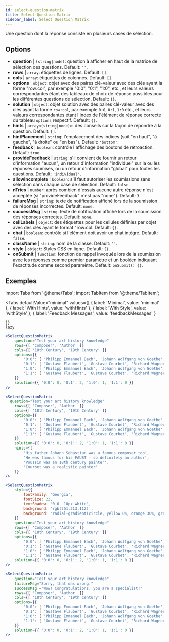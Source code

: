 ```yaml
---
id: select-question-matrix
title: Select Question Matrix
sidebar_label: Select Question Matrix
---
```


Une question dont la réponse consiste en plusieurs cases de sélection.

## Options

* __question__ | `(string|node)`: question à afficher en haut de la matrice de sélection des questions. Default: `''`.
* __rows__ | `array`: étiquettes de lignes. Default: `[]`.
* __cols__ | `array`: étiquettes de colonnes. Default: `[]`.
* __options__ | `object`: objet avec des paires clé-valeur avec des clés ayant la forme "row:col", par exemple "0:0", "0:1", "1:0", etc., et leurs valeurs correspondantes étant des tableaux de choix de réponse possibles pour les différentes questions de sélection. Default: `{}`.
* __solution__ | `object`: objet solution avec des paires clé-valeur avec des clés ayant la forme `row:col`, par exemple `0:0`, `0:1`, `1:0` etc., et leurs valeurs correspondantes étant l'index de l'élément de réponse correcte du tableau `options` respectif. Default: `{}`.
* __hints__ | `array<(string|node)>`: des conseils sur la façon de répondre à la question. Default: `[]`.
* __hintPlacement__ | `string`: l'emplacement des indices (soit "en haut", "à gauche", "à droite" ou "en bas"). Default: `'bottom'`.
* __feedback__ | `boolean`: contrôle l'affichage des boutons de rétroaction. Default: `true`.
* __provideFeedback__ | `string`: s'il convient de fournir un retour d'information "aucun", un retour d'information "individuel" sur la ou les réponses soumises, ou un retour d'information "global" pour toutes les questions. Default: `'individual'`.
* __allowIncomplete__ | `boolean`: s'il faut autoriser les soumissions sans sélection dans chaque case de sélection. Default: `false`.
* __nTries__ | `number`: après combien d'essais aucune autre réponse n'est acceptée (si "provideFeedback" n'est pas "none"). Default: `3`.
* __failureMsg__ | `string`: texte de notification affiché lors de la soumission de réponses incorrectes. Default: `none`.
* __successMsg__ | `string`: texte de notification affiché lors de la soumission des réponses correctes. Default: `none`.
* __cellLabels__ | `object`: des étiquettes pour les cellules définies par objet avec des clés ayant le format "row:col. Default: `{}`.
* __chat__ | `boolean`: contrôle si l'élément doit avoir un chat intégré. Default: `false`.
* __className__ | `string`: nom de la classe. Default: `''`.
* __style__ | `object`: Styles CSS en ligne. Default: `{}`.
* __onSubmit__ | `function`: fonction de rappel invoquée lors de la soumission avec les réponses comme premier paramètre et un booléen indiquant l'exactitude comme second paramètre. Default: `onSubmit() {}`.


## Exemples


import Tabs from '@theme/Tabs';
import TabItem from '@theme/TabItem';

<Tabs
    defaultValue="minimal"
    values={[
        { label: 'Minimal', value: 'minimal' },
        { label: 'With Hints', value: 'withHints' },
        { label: 'With Style', value: 'withStyle' },
        { label: 'Feedback Messages', value: 'feedbackMessages' }
        
    ]}
    lazy
>

<TabItem value="minimal">

```jsx live
<SelectQuestionMatrix
    question="Test your art history knowledge"
    rows={[ 'Composer', 'Author' ]} 
    cols={[ '18th Century', '19th Century' ]} 
    options={{ 
        '0:0': [ 'Philipp Emmanuel Bach', 'Johann Wolfgang von Goethe', 'Nicolas Poussin'], 
        '0:1': [ 'Gustave Flaubert', 'Gustave Courbet', 'Richard Wagner'] ,
        '1:0': [ 'Philipp Emmanuel Bach', 'Johann Wolfgang von Goethe', 'Nicolas Poussin'],
        '1:1': [ 'Gustave Flaubert', 'Gustave Courbet', 'Richard Wagner'] 
    }} 
    solution={{ '0:0': 0, '0:1': 2, '1:0': 1, '1:1': 0 }}
/>
```
</TabItem>

<TabItem value="withHints">

```jsx live
<SelectQuestionMatrix
  question="Test your art history knowledge"
    rows={[ 'Composer', 'Author' ]} 
    cols={[ '18th Century', '19th Century' ]} 
    options={{ 
        '0:0': [ 'Philipp Emmanuel Bach', 'Johann Wolfgang von Goethe', 'Nicolas Poussin'], 
        '0:1': [ 'Gustave Flaubert', 'Gustave Courbet', 'Richard Wagner'] ,
        '1:0': [ 'Philipp Emmanuel Bach', 'Johann Wolfgang von Goethe', 'Nicolas Poussin'],
        '1:1': [ 'Gustave Flaubert', 'Gustave Courbet', 'Richard Wagner'] 
    }} 
    solution={{ '0:0': 0, '0:1': 2, '1:0': 1, '1:1': 0 }}
    hints={[
        'His father Johann Sebastian was a famous composer too',
        'He was famous for his FAUST - so definitely an author',
        'Poussin was an 18th century painter',
        'Courbet was a realistic painter'
    ]}
/>
```
</TabItem>

<TabItem value="withStyle">

```jsx live
<SelectQuestionMatrix
    style={{ 
        fontFamily: 'Georgia',
        fontSize: 22, 
        textShadow: '0 0  10px white',
        background: 'rgb(251,213,112)',
        background: 'radial-gradient(circle, yellow 0%, orange 30%, green 100%)'
    }}
    question="Test your art history knowledge"
    rows={[ 'Composer', 'Author' ]} 
    cols={[ '18th Century', '19th Century' ]} 
    options={{ 
        '0:0': [ 'Philipp Emmanuel Bach', 'Johann Wolfgang von Goethe', 'Nicolas Poussin'], 
        '0:1': [ 'Gustave Flaubert', 'Gustave Courbet', 'Richard Wagner'] ,
        '1:0': [ 'Philipp Emmanuel Bach', 'Johann Wolfgang von Goethe', 'Nicolas Poussin'],
        '1:1': [ 'Gustave Flaubert', 'Gustave Courbet', 'Richard Wagner'] }} 
    solution={{ '0:0': 0, '0:1': 2, '1:0': 1, '1:1': 0 }}
/>
```
</TabItem>


<TabItem value="feedbackMessages">

```jsx live
<SelectQuestionMatrix
    question="Test your art history knowledge"
    failureMsg="Sorry, that was wrong." 
    successMsg ="Wow! Congratulations, you are a specialist!"
    rows={[ 'Composer', 'Author' ]} 
    cols={[ '18th Century', '19th Century' ]} 
    options={{ 
        '0:0': [ 'Philipp Emmanuel Bach', 'Johann Wolfgang von Goethe', 'Nicolas Poussin'], 
        '0:1': [ 'Gustave Flaubert', 'Gustave Courbet', 'Richard Wagner'] ,
        '1:0': [ 'Philipp Emmanuel Bach', 'Johann Wolfgang von Goethe', 'Nicolas Poussin'],
        '1:1': [ 'Gustave Flaubert', 'Gustave Courbet', 'Richard Wagner'] 
    }} 
    solution={{ '0:0': 0, '0:1': 2, '1:0': 1, '1:1': 0 }}
/>
```

</TabItem>

</Tabs>

